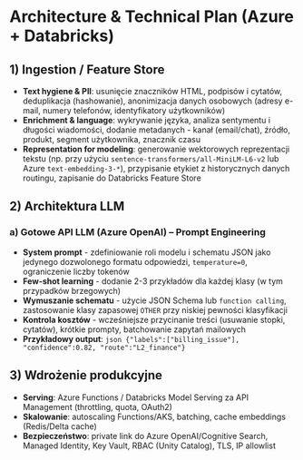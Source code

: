 # Architecture & Technical Plan (Azure + Databricks)

## 1) Ingestion / Feature Store 
- **Text hygiene & PII**: usunięcie znaczników HTML, podpisów i cytatów, deduplikacja (hashowanie), anonimizacja danych osobowych (adresy e-mail, numery telefonów, identyfikatory użytkowników)
- **Enrichment & language**: wykrywanie języka, analiza sentymentu i długości wiadomości, dodanie metadanych - kanał (email/chat), źródło, produkt, segment użytkownika, znacznik czasu
- **Representation for modeling**: generowanie wektorowych reprezentacji tekstu (np. przy użyciu `sentence-transformers/all-MiniLM-L6-v2` lub Azure `text-embedding-3-*`), przypisanie etykiet z historycznych danych routingu, zapisanie do Databricks Feature Store

## 2) Architektura LLM
### a) Gotowe API LLM (Azure OpenAI) – Prompt Engineering
- **System prompt** - zdefiniowanie roli modelu i schematu JSON jako jedynego dozwolonego formatu odpowiedzi, `temperature=0`, ograniczenie liczby tokenów
- **Few-shot learning** - dodanie 2-3 przykładów dla każdej klasy (w tym przypadków brzegowych)
- **Wymuszanie schematu** - użycie JSON Schema lub `function calling`, zastosowanie klasy zapasowej `OTHER` przy niskiej pewności klasyfikacji
- **Kontrola kosztów** - wcześniejsze przycinanie treści (usuwanie stopki, cytatów), krótkie prompty, batchowanie zapytań mailowych
- **Przykładowy output**:
  ```json {"labels":["billing_issue"], "confidence":0.82, "route":"L2_finance"}```

## 3) Wdrożenie produkcyjne
- **Serving**: Azure Functions / Databricks Model Serving za API Management (throttling, quota, OAuth2)
- **Skalowanie**: autoscaling Functions/AKS, batching, cache embeddings (Redis/Delta cache)
- **Bezpieczeństwo**: private link do Azure OpenAI/Cognitive Search, Managed Identity, Key Vault, RBAC (Unity Catalog), TLS, IP allowlist

